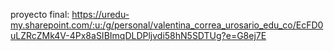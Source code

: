 proyecto final:
https://uredu-my.sharepoint.com/:u:/g/personal/valentina_correa_urosario_edu_co/EcFD0uLZRcZMk4V-4Px8aSIBImqDLDPljvdi58hN5SDTUg?e=G8ej7E
